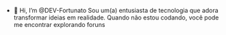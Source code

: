 - 👋 Hi, I’m @DEV-Fortunato
Sou um(a) entusiasta de tecnologia que adora transformar ideias em realidade. Quando não estou codando, você pode me encontrar explorando foruns
